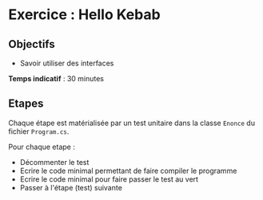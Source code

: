 # Exercice : Hello Kebab

## Objectifs

- Savoir utiliser des interfaces

**Temps indicatif** : 30 minutes

## Etapes

Chaque étape est matérialisée par un test unitaire dans la classe ```Enonce``` du fichier ```Program.cs```. 

Pour chaque etape :
- Décommenter le test
- Ecrire le code minimal permettant de faire compiler le programme
- Ecrire le code minimal pour faire passer le test au vert 
- Passer à l'étape (test) suivante